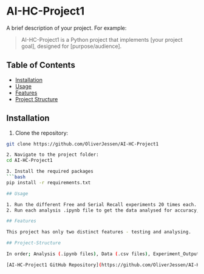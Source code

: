 # AI-HC-Project1

A brief description of your project. For example:  
> AI-HC-Project1 is a Python project that implements [your project goal], designed for [purpose/audience].

## Table of Contents

- [Installation](#installation)  
- [Usage](#usage)  
- [Features](#features)  
- [Project Structure](#project-structure)  

## Installation

1. Clone the repository:  
```bash
git clone https://github.com/OliverJessen/AI-HC-Project1

2. Navigate to the project folder:
cd AI-HC-Project1

3. Install the required packages
```bash
pip install -r requirements.txt

## Usage

1. Run the different Free and Serial Recall experiments 20 times each.
2. Run each analysis .ipynb file to get the data analysed for accuracy, primacy/recency, etc.

## Features

This project has only two distinct features - testing and analysing.

## Project-Structure

In order; Analysis (.ipynb files), Data (.csv files), Experiment_Output (.csv files), Free Recall (.py files), Serial Recall (.py files), requirements (.txt file).

[AI-HC-Project1 GitHub Repository](https://github.com/OliverJessen/AI-HC-Project1)
